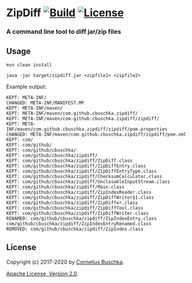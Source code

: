 # ZipDiff [![Build](https://api.travis-ci.com/cbuschka/zipdiff.svg?branch=master)](https://travis-ci.com/github/cbuschka/zipdiff) [![License](https://img.shields.io/github/license/cbuschka/zipdiff.svg)](https://github.com/cbuschka/zipdiff/blob/master/license.txt)

### A command line tool to diff jar/zip files

## Usage
```
mvn clean install

java -jar target/zipdiff.jar <zipfile1> <zipfile2>
```

Example output:
```
KEPT: META-INF/
CHANGED: META-INF/MANIFEST.MF
KEPT: META-INF/maven/
KEPT: META-INF/maven/com.github.cbuschka.zipdiff/
KEPT: META-INF/maven/com.github.cbuschka.zipdiff/zipdiff/
KEPT: META-INF/maven/com.github.cbuschka.zipdiff/zipdiff/pom.properties
CHANGED: META-INF/maven/com.github.cbuschka.zipdiff/zipdiff/pom.xml
KEPT: com/
KEPT: com/github/
KEPT: com/github/cbuschka/
KEPT: com/github/cbuschka/zipdiff/
KEPT: com/github/cbuschka/zipdiff/ZipDiff.class
KEPT: com/github/cbuschka/zipdiff/ZipDiffEntry.class
KEPT: com/github/cbuschka/zipdiff/ZipDiffEntryType.class
KEPT: com/github/cbuschka/zipdiff/ChecksumCalculator.class
KEPT: com/github/cbuschka/zipdiff/UnclosableInputStream.class
KEPT: com/github/cbuschka/zipdiff/Main.class
KEPT: com/github/cbuschka/zipdiff/ZipIndexReader.class
KEPT: com/github/cbuschka/zipdiff/ZipDiffWriter$1.class
KEPT: com/github/cbuschka/zipdiff/ZipDiffer.class
KEPT: com/github/cbuschka/zipdiff/ZipDiffTool.class
KEPT: com/github/cbuschka/zipdiff/ZipDiffWriter.class
RENAMED: com/github/cbuschka/zipdiff/ZipIndexEntry.class com/github/cbuschka/zipdiff/ZipIndexEntryRenamed.class
REMOVED: com/github/cbuschka/zipdiff/ZipIndex.class
```

## License
Copyright (c) 2017-2020 by [Cornelius Buschka](https://github.com/cbuschka).

[Apache License, Version 2.0](./license.txt).
